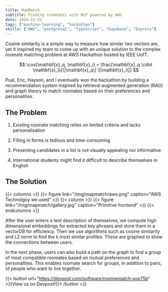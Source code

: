 ```yaml
---
title: MapMatch
subtitle: Finding roommates with NLP powered by AWS
date: 2024-12-31
tags: ["machine-learning", "hackathon"]
skills: ["AWS", "postgresql", "TypeScript", "Supabase", "Express"]
---
```


Cosine similarity is a simple way to measure how similar two vectors are, yet it inspired my team to come up with an unique solution to the complex roomate matching problem at AWS Hackathon hosted by IEEE UofT.

$$
\cos(\mathbf{x}_q, \mathbf{x}_i) = \frac{\mathbf{x}_q \cdot \mathbf{x}_i}{\|\mathbf{x}_q\| \|\mathbf{x}_i\|}
$$

Pual, Eric, Hayson, and I eventually won the hackathon by building a recommendation system inspired by retrieval augmented generation (RAG) and graph theory to match roomates based on their preferences and personalities.

<!--more-->

## The Problem

1. Existing roomate matching relies on limited criteria and lacks personalisation

2. Filling in forms is tedious and time-consuming

3. Presenting candidates in a list is not visually appealing nor informative

4. International students might find it difficult to describe themselves in English

## The Solution

{{< columns >}}
{{< figure link="/img/mapmatch/aws.png" caption="AWS Technolgoy we used" >}}
{{< column >}}
{{< figure link="/img/mapmatch/gallery.jpg" caption="Primitive frontend" >}}
{{< endcolumns >}}

After the user enters a text description of themselves, we compute high dimensional embeddings for extracted key phrases and store them in a vectorDB for efficiency. Then we use algorithms such as cosine similarity and L2 norm to find the k most similar profiles. These are graphed to show the connections between users.

In the next phase, users can also build a path on the graph to find a group of most compatible roomates based on mutual preferences and personalities. This enables roomate search for groups, in addition to pairs, of people who want to live together.

{{< button url="https://devpost.com/software/roomiematch-xoe75b" >}}View us on Devpost!{{< /button >}}
